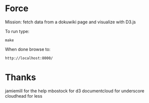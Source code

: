 Force
=====

Mission: fetch data from a dokuwiki page and visualize with D3.js

To run type:

    make

When done browse to:

    http://localhost:8000/

Thanks
======
jamiemill for the help
mbostock for d3
documentcloud for underscore
cloudhead for less
